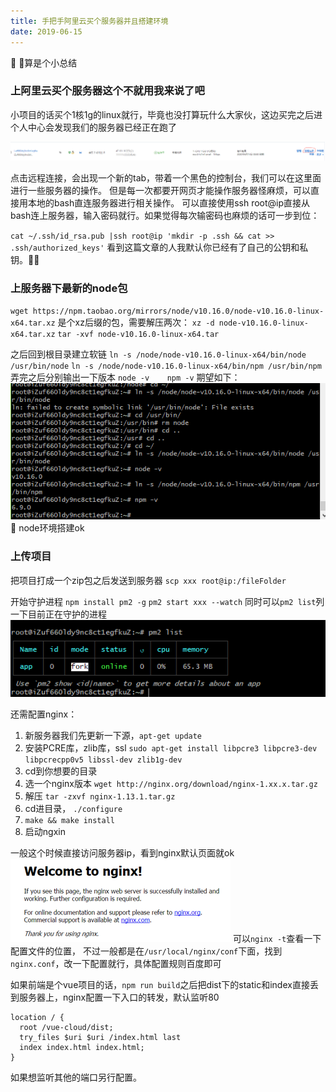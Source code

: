 ```yaml
---
title: 手把手阿里云买个服务器并且搭建环境
date: 2019-06-15
---
```


 💃 💃算是个小总结

### 上阿里云买个服务器这个不就用我来说了吧

 小项目的话买个1核1g的linux就行，毕竟也没打算玩什么大家伙，这边买完之后进个人中心会发现我们的服务器已经正在跑了

 ![f](../imgs/service-3.jpg)

 点击远程连接，会出现一个新的tab，带着一个黑色的控制台，我们可以在这里面进行一些服务器的操作。
 但是每一次都要开网页才能操作服务器怪麻烦，可以直接用本地的bash直连服务器进行相关操作。
 可以直接使用ssh root@ip直接从bash连上服务器，输入密码就行。如果觉得每次输密码也麻烦的话可一步到位：

 `cat ~/.ssh/id_rsa.pub |ssh root@ip 'mkdir -p .ssh && cat >> .ssh/authorized_keys'`
 看到这篇文章的人我默认你已经有了自己的公钥和私钥。🤔🤔

### 上服务器下最新的node包

 `wget https://npm.taobao.org/mirrors/node/v10.16.0/node-v10.16.0-linux-x64.tar.xz`
 是个xz后缀的包，需要解压两次：
 `xz -d node-v10.16.0-linux-x64.tar.xz`
 `tar -xvf node-v10.16.0-linux-x64.tar`

 之后回到根目录建立软链
 `ln -s /node/node-v10.16.0-linux-x64/bin/node /usr/bin/node`
 `ln -s /node/node-v10.16.0-linux-x64/bin/npm /usr/bin/npm`
 弄完之后分别输出一下版本
 `node -v    npm -v`
 期望如下：
 ![f](../imgs/service-2.png)
 💃 node环境搭建ok

### 上传项目
把项目打成一个zip包之后发送到服务器
`scp xxx root@ip:/fileFolder`

开始守护进程
`npm install pm2 -g`
`pm2 start xxx --watch`
同时可以`pm2 list`列一下目前正在守护的进程
![f](../imgs/service-4.jpg)

还需配置nginx：
1. 新服务器我们先更新一下源，`apt-get update`
2. 安装PCRE库，zlib库，ssl `sudo apt-get install libpcre3 libpcre3-dev libpcrecpp0v5 libssl-dev zlib1g-dev`
3. cd到你想要的目录
4. 选一个nginx版本 `wget http://nginx.org/download/nginx-1.xx.x.tar.gz`
5. 解压 `tar -zxvf nginx-1.13.1.tar.gz`
6. cd进目录， `./configure`
7. `make && make install`
8. 启动ngxin

一般这个时候直接访问服务器ip，看到nginx默认页面就ok
![f](../imgs/service-5.jpg)
可以`nginx -t`查看一下配置文件的位置， 不过一般都是在`/usr/local/nginx/conf`下面，找到`nginx.conf`，改一下配置就行，具体配置规则百度即可

如果前端是个vue项目的话，`npm run build`之后把dist下的static和index直接丢到服务器上，nginx配置一下入口的转发，默认监听80
```
location / {
  root /vue-cloud/dist;
  try_files $uri $uri /index.html last
  index index.html index.html;
}
```
如果想监听其他的端口另行配置。
